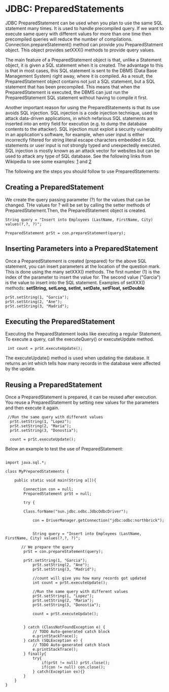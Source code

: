 # JDBC: PreparedStatements


JDBC PreparedStatement can be used when you plan to use the same SQL statement many times. It is used to handle precompiled query. If we want to execute same query with different values for more than one time then precompiled queries will reduce the number of compilations. Connection.prepareStatement() method can provide you PreparedStatment object. This object provides setXXX() methods to provide query values. 

The main feature of a PreparedStatement object is that, unlike a Statement object, it is given a SQL statement when it is created. The advantage to this is that in most cases, this SQL statement is sent to the DBMS (Data Base Management System) right away, where it is compiled. As a result, the PreparedStatement object contains not just a SQL statement, but a SQL statement that has been precompiled. This means that when the PreparedStatement is executed, the DBMS can just run the PreparedStatement SQL statement without having to compile it first.

Another important reason for using the PreparedStatements is that its use avoids SQL injection. SQL injection is a code injection technique, used to attack data-driven applications, in which nefarious SQL statements are inserted into an entry field for execution (e.g. to dump the database contents to the attacker). SQL injection must exploit a security vulnerability in an application's software, for example, when user input is either incorrectly filtered for string literal escape characters embedded in SQL statements or user input is not strongly typed and unexpectedly executed. SQL injection is mostly known as an attack vector for websites but can be used to attack any type of SQL database. See the following links from Wikipedia to see some examples:  [1](https://es.wikipedia.org/wiki/Inyecci%C3%B3n_SQL) and [2](https://en.wikipedia.org/wiki/SQL_injection)


The following are the steps you should follow to use PreparedStatements:

## Creating a PreparedStatement
We create the query passing parameter (?) for the values that can be changed. THe values for ? will be set by calling the setter methods of PreparedStatement.Then, the PreparedStatement object is created. 

```
String query = "Insert into Employees (LastName, FirstName, City) values(?,?, ?)";

PreparedStatement prSt = con.prepareStatement(query);

```

## Inserting Parameters into a PreparedStatement
Once a PreparedStatement is created (prepared) for the above SQL statement, you can insert parameters at the location of the question mark. This is done using the many setXXX() methods. The first number (1) is the index of the parameter to insert the value for. The second value ("Garcia") is the value to insert into the SQL statement.
Examples of setXXX() methods: **setString, setLong, setInt, setDate, setFloat, setDouble**

```
prSt.setString(1, "Garcia");
prSt.setString(2, "Ane");
prSt.setString(3, "Madrid");
```
## Executing the PreparedStatement
Executing the PreparedStatement looks like executing a regular Statement. To execute a query, call the executeQuery() or executeUpdate method. 

```
 int count = prSt.executeUpdate();
 ```
The executeUpdate() method is used when updating the database. It returns an int which tells how many records in the database were affected by the update.

## Reusing a PreparedStatement
Once a PreparedStatement is prepared, it can be reused after execution. You reuse a PreparedStatement by setting new values for the parameters and then execute it again. 

```
 //Run the same query with different values
  prSt.setString(1, "Lopez");
  prSt.setString(2, "Maria");
  prSt.setString(3, "Donostia");
			
  count = prSt.executeUpdate();
  ```
	  
Below an example to test the use of PreparedStatement:

```
 
import java.sql.*;

class MyPreparedStatements {
 
    public static void main(String a[]){
         
        Connection con = null;
        PreparedStatement prSt = null;
		
        try {
		    
	    Class.forName("sun.jdbc.odbc.JdbcOdbcDriver");
        
            con = DriverManager.getConnection("jdbc:odbc:northbrick");
            
            
            String query = "Insert into Employees (LastName, FirstName, City) values(?,?, ?)";
            
	   // We prepare the query
	    prSt = con.prepareStatement(query);
			
	    prSt.setString(1, "Garcia");
            prSt.setString(2, "Ane");
            prSt.setString(3, "Madrid");
            
            //count will give you how many records got updated
            int count = prSt.executeUpdate();
            
            //Run the same query with different values
            prSt.setString(1, "Lopez");
            prSt.setString(2, "Maria");
            prSt.setString(3, "Donostia");
			
            count = prSt.executeUpdate();
            
            
        } catch (ClassNotFoundException e) {
            // TODO Auto-generated catch block
            e.printStackTrace();
        } catch (SQLException e) {
            // TODO Auto-generated catch block
            e.printStackTrace();
        } finally{
            try{
                if(prSt != null) prSt.close();
                if(con != null) con.close();
            } catch(Exception ex){}
        }
    }
}
```
